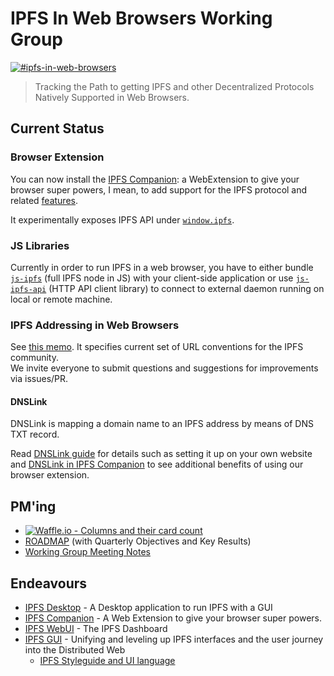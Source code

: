 # IPFS In Web Browsers Working Group
[![#ipfs-in-web-browsers](https://img.shields.io/badge/irc-%23ipfs--in--web--browsers-brightgreen.svg)](https://webchat.freenode.net/?channels=ipfs-in-web-browsers)

> Tracking the Path to getting IPFS and other Decentralized Protocols Natively Supported in Web Browsers.

## Current Status

### Browser Extension
You can now install the [IPFS Companion](https://github.com/ipfs-shipyard/ipfs-companion#ipfs-companion): a WebExtension to give your browser super powers,
I mean, to add support for the IPFS protocol and related [features](https://github.com/ipfs-shipyard/ipfs-companion#features).

It experimentally exposes IPFS API under [`window.ipfs`](https://github.com/ipfs-shipyard/ipfs-companion/blob/master/docs/window.ipfs.md#notes-on-exposing-ipfs-api-as-windowipfs).

### JS Libraries
Currently in order to run IPFS in a web browser, you have to either bundle [`js-ipfs`](https://github.com/ipfs/js-ipfs) (full IPFS node in JS) with your client-side application
or use [`js-ipfs-api`](https://github.com/ipfs/js-ipfs-api) (HTTP API client library) to connect to external daemon running on local or remote machine.

### IPFS Addressing in Web Browsers

See  [this memo](ADDRESSING.md). It specifies current set of URL conventions for the IPFS community.    
We invite everyone to submit questions and suggestions for improvements via issues/PR.

#### DNSLink

DNSLink is mapping a domain name to an IPFS address by means of DNS TXT record. 

Read [DNSLink guide](https://docs.ipfs.io/guides/concepts/dnslink/) for details such as setting it up on your own website and [DNSLink in IPFS Companion](https://github.com/ipfs-shipyard/ipfs-companion/blob/master/docs/dnslink.md) to see additional benefits of using our browser extension.

## PM'ing

 - [![Waffle.io - Columns and their card count](https://badge.waffle.io/ipfs/in-web-browsers.svg?columns=all)](https://waffle.io/ipfs/in-web-browsers)
- [ROADMAP](ROADMAP.md) (with Quarterly Objectives and Key Results)
- [Working Group Meeting Notes](https://github.com/ipfs/in-web-browsers/tree/master/meeting-notes)

## Endeavours

- [IPFS Desktop](https://github.com/ipfs-shipyard/ipfs-desktop) - A Desktop application to run IPFS with a GUI
- [IPFS Companion](https://github.com/ipfs-shipyard/ipfs-companion) - A Web Extension to give your browser super powers.
- [IPFS WebUI](https://github.com/ipfs-shipyard/ipfs-webui) - The IPFS Dashboard
- [IPFS GUI](https://github.com/ipfs-shipyard/pm-ipfs-gui) - Unifying and leveling up IPFS interfaces and the user journey into the Distributed Web
  - [IPFS Styleguide and UI language](https://github.com/ipfs-shipyard/ipfs-ui-style-guide)

